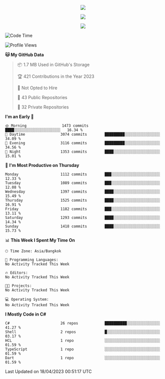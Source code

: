 <p align="center">
  <a href="say-hi.gif"> 
    <img align="center" src="say-hi.gif"/>
  </a>
</p>
<p align="center">
  <a href="https://github.com/htthinh1999">
    <img align="center" src="https://github-readme-stats-kappa-pink.vercel.app/api?username=htthinh1999&show_icons=true&count_private=true&theme=dracula"/>
  </a>
</p>
<p align="center">
  <a href="https://github.com/htthinh1999">
    <img src="https://github-readme-stats-kappa-pink.vercel.app/api/top-langs/?username=htthinh1999&layout=compact&langs_count=6&count_private=true&hide=tsql,hlsl,glsl,shaderlab&theme=dracula"/>
  </a>
</p>

<!--START_SECTION:waka-->
![Code Time](http://img.shields.io/badge/Code%20Time-0%20secs-blue)

![Profile Views](http://img.shields.io/badge/Profile%20Views-0-blue)

**🐱 My GitHub Data** 

> 📦 1.7 MB Used in GitHub's Storage 
 > 
> 🏆 421 Contributions in the Year 2023
 > 
> 🚫 Not Opted to Hire
 > 
> 📜 43 Public Repositories 
 > 
> 🔑 32 Private Repositories 
 > 
**I'm an Early 🐤** 

```text
🌞 Morning                1473 commits        ████░░░░░░░░░░░░░░░░░░░░░   16.34 % 
🌆 Daytime                3074 commits        █████████░░░░░░░░░░░░░░░░   34.09 % 
🌃 Evening                3116 commits        █████████░░░░░░░░░░░░░░░░   34.56 % 
🌙 Night                  1353 commits        ████░░░░░░░░░░░░░░░░░░░░░   15.01 % 
```
📅 **I'm Most Productive on Thursday** 

```text
Monday                   1112 commits        ███░░░░░░░░░░░░░░░░░░░░░░   12.33 % 
Tuesday                  1089 commits        ███░░░░░░░░░░░░░░░░░░░░░░   12.08 % 
Wednesday                1397 commits        ████░░░░░░░░░░░░░░░░░░░░░   15.49 % 
Thursday                 1525 commits        ████░░░░░░░░░░░░░░░░░░░░░   16.91 % 
Friday                   1182 commits        ███░░░░░░░░░░░░░░░░░░░░░░   13.11 % 
Saturday                 1293 commits        ████░░░░░░░░░░░░░░░░░░░░░   14.34 % 
Sunday                   1418 commits        ████░░░░░░░░░░░░░░░░░░░░░   15.73 % 
```


📊 **This Week I Spent My Time On** 

```text
🕑︎ Time Zone: Asia/Bangkok

💬 Programming Languages: 
No Activity Tracked This Week

🔥 Editors: 
No Activity Tracked This Week

🐱‍💻 Projects: 
No Activity Tracked This Week

💻 Operating System: 
No Activity Tracked This Week
```

**I Mostly Code in C#** 

```text
C#                       26 repos            ██████████░░░░░░░░░░░░░░░   41.27 % 
Shell                    2 repos             █░░░░░░░░░░░░░░░░░░░░░░░░   03.17 % 
HCL                      1 repo              ░░░░░░░░░░░░░░░░░░░░░░░░░   01.59 % 
TypeScript               1 repo              ░░░░░░░░░░░░░░░░░░░░░░░░░   01.59 % 
Dart                     1 repo              ░░░░░░░░░░░░░░░░░░░░░░░░░   01.59 % 
```




 Last Updated on 18/04/2023 00:51:17 UTC
<!--END_SECTION:waka-->
